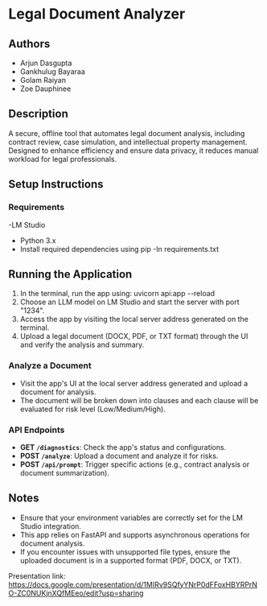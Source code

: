 # Legal Document Analyzer

## Authors
- Arjun Dasgupta
- Gankhulug Bayaraa
- Golam Raiyan
- Zoe Dauphinee

## Description
A secure, offline tool that automates legal document analysis, including contract review, case simulation, and intellectual property management. Designed to enhance efficiency and ensure data privacy, it reduces manual workload for legal professionals.

## Setup Instructions

### Requirements
-LM Studio
- Python 3.x
- Install required dependencies using pip
  -In requirements.txt
  
## Running the Application
1. In the terminal, run the app using:
   uvicorn api:app --reload
2. Choose an LLM model on LM Studio and start the server with port "1234".
3. Access the app by visiting the local server address generated on the terminal.
4. Upload a legal document (DOCX, PDF, or TXT format) through the UI and verify the analysis and summary.

### Analyze a Document
- Visit the app's UI at the local server address generated and upload a document for analysis.
- The document will be broken down into clauses and each clause will be evaluated for risk level (Low/Medium/High).

### API Endpoints
- **GET `/diagnostics`**: Check the app's status and configurations.
- **POST `/analyze`**: Upload a document and analyze it for risks.
- **POST `/api/prompt`**: Trigger specific actions (e.g., contract analysis or document summarization).

## Notes
- Ensure that your environment variables are correctly set for the LM Studio integration.
- This app relies on FastAPI and supports asynchronous operations for document analysis.
- If you encounter issues with unsupported file types, ensure the uploaded document is in a supported format (PDF, DOCX, or TXT).


Presentation link: https://docs.google.com/presentation/d/1MIRv9SQfyYNrP0dFFoxHBYRPrNO-ZC0NUKjnXQfMEeo/edit?usp=sharing
